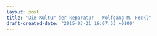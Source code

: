```yaml
---
layout: post
title: "Die Kultur der Reparatur - Wolfgang M. Heckl"
draft-created-date: "2015-03-21 16:07:53 +0100"
---
```


